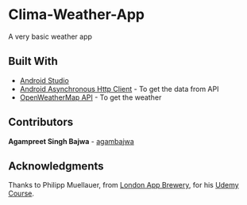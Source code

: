 # Clima-Weather-App
A very basic weather app

## Built With
* [Android Studio](https://developer.android.com/studio)
* [Android Asynchronous Http Client](https://loopj.com/android-async-http/) - To get the data from API
* [OpenWeatherMap API](https://openweathermap.org/api) - To get the weather

## Contributors
**Agampreet Singh Bajwa** - [agambajwa](https://github.com/agambajwa)

## Acknowledgments
Thanks to Philipp Muellauer, from [London App Brewery](https://github.com/londonappbrewery), for his [Udemy Course](https://www.udemy.com/course/android-app-development-with-java/).

